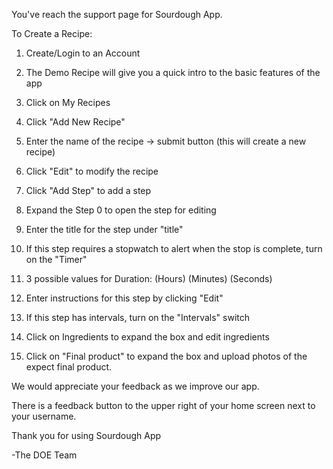 You've reach the support page for Sourdough App. 

To Create a Recipe:

1. Create/Login to an Account
2. The Demo Recipe will give you a quick intro to the basic features of the app
3. Click on My Recipes
4. Click "Add New Recipe"
5. Enter the name of the recipe -> submit button (this will create a new recipe)
6. Click "Edit" to modify the recipe
7. Click "Add Step" to add a step
8. Expand the Step 0 to open the step for editing
9. Enter the title for the step under "title"
10. If this step requires a stopwatch to alert when the stop is complete, turn on the "Timer"
11. 3 possible values for Duration: (Hours) (Minutes) (Seconds)
12. Enter instructions for this step by clicking "Edit" 
13. If this step has intervals, turn on the "Intervals" switch

1. Click on Ingredients to expand the box and edit ingredients
2. Click on "Final product" to expand the box and upload photos of the expect final product.

We would appreciate your feedback as we improve our app.

There is a feedback button to the upper right of your home screen next to your username.

Thank you for using Sourdough App

-The DOE Team
